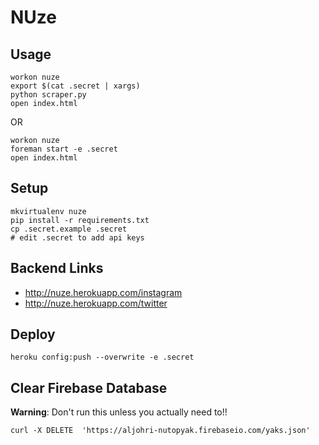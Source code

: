 # NUze

## Usage

```
workon nuze
export $(cat .secret | xargs)
python scraper.py
open index.html
```

OR

```
workon nuze
foreman start -e .secret
open index.html
```

## Setup
```
mkvirtualenv nuze
pip install -r requirements.txt
cp .secret.example .secret
# edit .secret to add api keys
```

## Backend Links
- http://nuze.herokuapp.com/instagram
- http://nuze.herokuapp.com/twitter

## Deploy
```
heroku config:push --overwrite -e .secret
```

## Clear Firebase Database
**Warning**: Don't run this unless you actually need to!!
```
curl -X DELETE  'https://aljohri-nutopyak.firebaseio.com/yaks.json'
```
